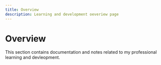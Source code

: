 ```yaml
---
title: Overview
description: Learning and development oeveriew page
---
```


# Overview

This section contains documentation and notes related to my professional learning and devleopment.